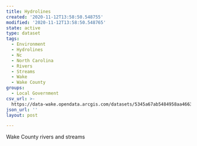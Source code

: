 ```yaml
---
title: Hydrolines
created: '2020-11-12T13:58:50.548755'
modified: '2020-11-12T13:58:50.548765'
state: active
type: dataset
tags:
  - Environment
  - Hydrolines
  - Nc
  - North Carolina
  - Rivers
  - Streams
  - Wake
  - Wake County
groups:
  - Local Government
csv_url: >-
  https://data-wake.opendata.arcgis.com/datasets/5345a67ab5484958aa46632312cd4102_0.csv?outSR=%7B%22latestWkid%22%3A2264%2C%22wkid%22%3A102719%7D
json_url: ''
layout: post

---
```

Wake County rivers and streams
